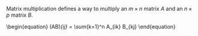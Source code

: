 Matrix multiplication defines a way to multiply an $m\times n$ matrix $A$ and an $n \times p$ matrix $B$.

\begin{equation}
(AB)_{ij} = \sum_{k=1}^n A_{ik} B_{kj}
\end{equation}